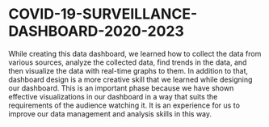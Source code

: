 # COVID-19-SURVEILLANCE-DASHBOARD-2020-2023
While creating this data dashboard, we learned how to collect the data from various sources, analyze the collected data, find trends in the data, and then visualize the data with real-time graphs to them. In addition to that, dashboard design is a more creative skill that we learned while designing our dashboard. This is an important phase because we have shown effective visualizations in our dashboard in a way that suits the requirements of the audience watching it. It is an experience for us to improve our data management and analysis skills in this way.

